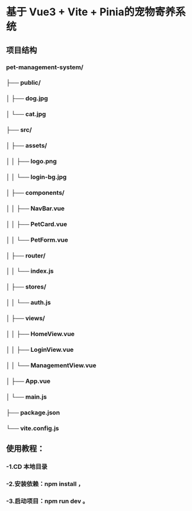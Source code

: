 # 基于 Vue3 + Vite + Pinia的宠物寄养系统
## 项目结构
### pet-management-system/
### ├── public/
### │   ├── dog.jpg
### │   └── cat.jpg
### ├── src/
### │   ├── assets/
### │   │   ├── logo.png
### │   │   └── login-bg.jpg
### │   ├── components/
### │   │   ├── NavBar.vue
### │   │   ├── PetCard.vue
### │   │   └── PetForm.vue
### │   ├── router/
### │   │   └── index.js
### │   ├── stores/
### │   │   └── auth.js
### │   ├── views/
### │   │   ├── HomeView.vue
### │   │   ├── LoginView.vue
### │   │   └── ManagementView.vue
### │   ├── App.vue
### │   └── main.js
### ├── package.json
### └── vite.config.js

##  使用教程：
### -1.CD 本地目录
### -2.安装依赖：npm install ，
### -3.启动项目：npm run dev 。
